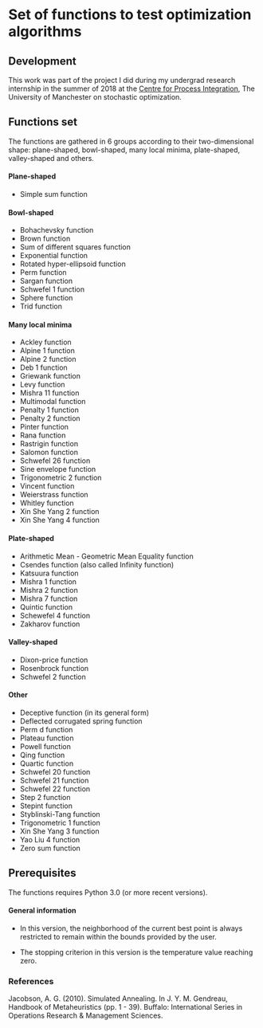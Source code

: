 # Set of functions to test optimization algorithms



## Development

This work was part of the project I did during my undergrad research internship in the summer of 2018 at the [Centre for Process Integration](https://www.ceas.manchester.ac.uk/cpi/), The University of Manchester on stochastic optimization.

## Functions set

The functions are gathered in 6 groups according to their two-dimensional shape: plane-shaped, bowl-shaped, many local minima, plate-shaped, valley-shaped and others.

#### Plane-shaped

<img align="right" src=" " width="400">

* Simple sum function

#### Bowl-shaped

* Bohachevsky function
* Brown function
* Sum of different squares function
* Exponential function
* Rotated hyper-ellipsoid function
* Perm function
* Sargan function
* Schwefel 1 function
* Sphere function
* Trid function

#### Many local minima

* Ackley function
* Alpine 1 function
* Alpine 2 function
* Deb 1 function
* Griewank function
* Levy function
* Mishra 11 function
* Multimodal function
* Penalty 1 function
* Penalty 2 function
* Pinter function
* Rana function
* Rastrigin function
* Salomon function
* Schwefel 26 function
* Sine envelope function
* Trigonometric 2 function
* Vincent function
* Weierstrass function
* Whitley function
* Xin She Yang 2 function
* Xin She Yang 4 function

#### Plate-shaped

* Arithmetic Mean - Geometric Mean Equality function
* Csendes function (also called Infinity function)
* Katsuura function
* Mishra 1 function
* Mishra 2 function
* Mishra 7 function
* Quintic function
* Schewefel 4 function
* Zakharov function

#### Valley-shaped

* Dixon-price function
* Rosenbrock function
* Schwefel 2 function

#### Other

* Deceptive function (in its general form)
* Deflected corrugated spring function
* Perm d function
* Plateau function
* Powell function
* Qing function
* Quartic function
* Schwefel 20 function
* Schwefel 21 function
* Schwefel 22 function
* Step 2 function
* Stepint function
* Styblinski-Tang function
* Trigonometric 1 function
* Xin She Yang 3 function
* Yao Liu 4 function
* Zero sum function



## Prerequisites

The functions requires Python 3.0 (or more recent versions).

#### General information

* In this version, the neighborhood of the current best point is always restricted to remain within the bounds provided by the user.

* The stopping criterion in this version is the temperature value reaching zero.


### References

Jacobson, A. G. (2010). Simulated Annealing. In J. Y. M. Gendreau, Handbook of Metaheuristics (pp. 1 - 39). Buffalo: International Series in Operations Research & Management Sciences.
